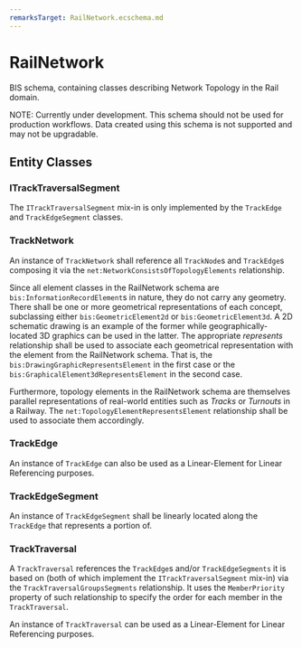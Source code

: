 ```yaml
---
remarksTarget: RailNetwork.ecschema.md
---
```


# RailNetwork

BIS schema, containing classes describing Network Topology in the Rail domain.

NOTE: Currently under development. This schema should not be used for production workflows. Data created using this schema is not supported and may not be upgradable.

## Entity Classes

### ITrackTraversalSegment

The `ITrackTraversalSegment` mix-in is only implemented by the `TrackEdge` and `TrackEdgeSegment` classes.

### TrackNetwork

An instance of `TrackNetwork` shall reference all `TrackNode`s and `TrackEdge`s composing it via the `net:NetworkConsistsOfTopologyElements` relationship.

Since all element classes in the RailNetwork schema are `bis:InformationRecordElement`s in nature, they do not carry any geometry. There shall be one or more geometrical representations of each concept, subclassing either `bis:GeometricElement2d` or `bis:GeometricElement3d`. A 2D schematic drawing is an example of the former while geographically-located 3D graphics can be used in the latter. The appropriate *represents* relationship shall be used to associate each geometrical representation with the element from the RailNetwork schema. That is, the `bis:DrawingGraphicRepresentsElement` in the first case or the `bis:GraphicalElement3dRepresentsElement` in the second case.

Furthermore, topology elements in the RailNetwork schema are themselves parallel representations of real-world entities such as *Tracks* or *Turnouts* in a Railway. The `net:TopologyElementRepresentsElement` relationship shall be used to associate them accordingly.

### TrackEdge

An instance of `TrackEdge` can also be used as a Linear-Element for Linear Referencing purposes.

### TrackEdgeSegment

An instance of `TrackEdgeSegment` shall be linearly located along the `TrackEdge` that represents a portion of.

### TrackTraversal

A `TrackTraversal` references the `TrackEdge`s and/or `TrackEdgeSegments` it is based on (both of which implement the `ITrackTraversalSegment` mix-in) via the `TrackTraversalGroupsSegments` relationship. It uses the `MemberPriority` property of such relationship to specify the order for each member in the `TrackTraversal`. 

An instance of `TrackTraversal` can be used as a Linear-Element for Linear Referencing purposes.
